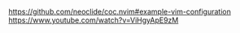 https://github.com/neoclide/coc.nvim#example-vim-configuration
https://www.youtube.com/watch?v=ViHgyApE9zM
